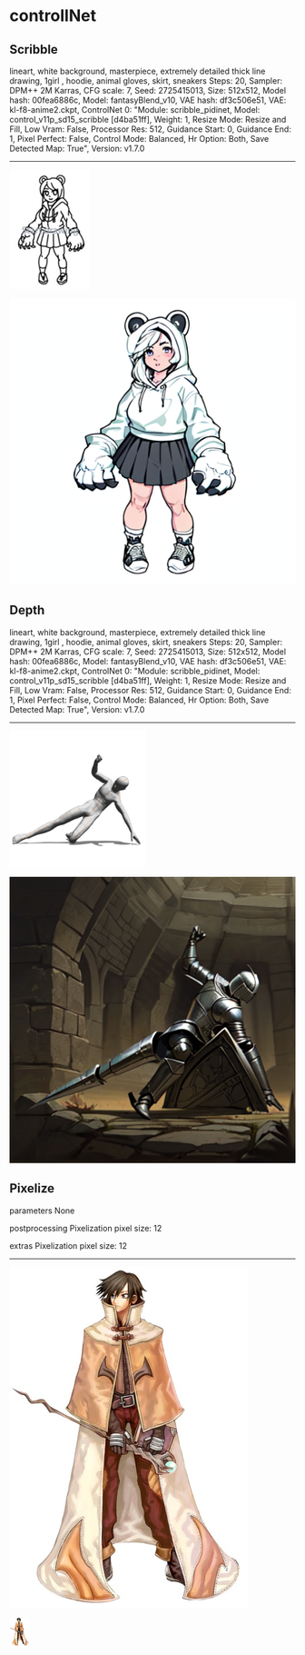 # controllNet

## Scribble

lineart, white background, masterpiece, extremely detailed thick line drawing, 1girl , hoodie, animal gloves, skirt, sneakers
Steps: 20, Sampler: DPM++ 2M Karras, CFG scale: 7, Seed: 2725415013, Size: 512x512, Model hash: 00fea6886c, Model: fantasyBlend_v10, VAE hash: df3c506e51, VAE: kl-f8-anime2.ckpt, ControlNet 0: "Module: scribble_pidinet, Model: control_v11p_sd15_scribble [d4ba51ff], Weight: 1, Resize Mode: Resize and Fill, Low Vram: False, Processor Res: 512, Guidance Start: 0, Guidance End: 1, Pixel Perfect: False, Control Mode: Balanced, Hr Option: Both, Save Detected Map: True", Version: v1.7.0


---

![image](https://github.com/parechae123/StableDiffusion2024_3/blob/main/ControlNet/ScribbleBefore.png?raw=true)

![image](https://github.com/parechae123/StableDiffusion2024_3/blob/main/ControlNet/ScribbleAfter.png?raw=true)

## Depth

lineart, white background, masterpiece, extremely detailed thick line drawing, 1girl , hoodie, animal gloves, skirt, sneakers
Steps: 20, Sampler: DPM++ 2M Karras, CFG scale: 7, Seed: 2725415013, Size: 512x512, Model hash: 00fea6886c, Model: fantasyBlend_v10, VAE hash: df3c506e51, VAE: kl-f8-anime2.ckpt, ControlNet 0: "Module: scribble_pidinet, Model: control_v11p_sd15_scribble [d4ba51ff], Weight: 1, Resize Mode: Resize and Fill, Low Vram: False, Processor Res: 512, Guidance Start: 0, Guidance End: 1, Pixel Perfect: False, Control Mode: Balanced, Hr Option: Both, Save Detected Map: True", Version: v1.7.0


---

![image](https://github.com/parechae123/StableDiffusion2024_3/blob/main/ControlNet/DepthBefore.png?raw=true)

![image](https://github.com/parechae123/StableDiffusion2024_3/blob/main/ControlNet/DepthAfter.png?raw=true)

## Pixelize


parameters
None

postprocessing
Pixelization pixel size: 12

extras
Pixelization pixel size: 12


---

![image](https://github.com/parechae123/StableDiffusion2024_3/blob/main/ControlNet/PixelizeBefore.jpg?raw=true)

![image](https://github.com/parechae123/StableDiffusion2024_3/blob/main/ControlNet/PixelizeAfter.png?raw=true)